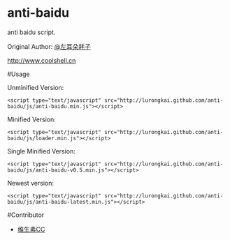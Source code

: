 anti-baidu
==========

anti baidu script.

Original Author: [@左耳朵耗子](http://weibo.com/haoel)

http://www.coolshell.cn

#Usage

Unminified Version:

	<script type="text/javascript" src="http://lurongkai.github.com/anti-baidu/js/anti-baidu.min.js"></script>

Minified Version:

	<script type="text/javascript" src="http://lurongkai.github.com/anti-baidu/js/loader.min.js"></script>

Single Minified Version:

	<script type="text/javascript" src="http://lurongkai.github.com/anti-baidu/js/anti-baidu-v0.5.min.js"></script>

Newest version:

	<script type="text/javascript" src="http://lurongkai.github.com/anti-baidu/js/anti-baidu-latest.min.js"></script>

#Contributor

* [维生素CC](http://weibo.com/fanweixiao)

